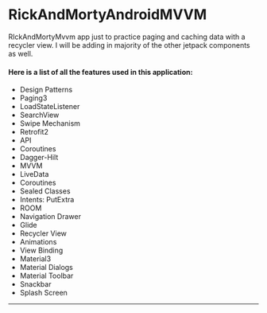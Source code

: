 # RickAndMortyAndroidMVVM
RIckAndMortyMvvm app just to practice paging and caching data with a recycler view. I will be adding in majority of the other jetpack components as well.

#### Here is a list of all the features used in this application:

- Design Patterns
- Paging3
- LoadStateListener
- SearchView
- Swipe Mechanism
- Retrofit2
- API
- Coroutines
- Dagger-Hilt
- MVVM
- LiveData
- Coroutines
- Sealed Classes
- Intents: PutExtra
- ROOM
- Navigation Drawer
- Glide
- Recycler View
- Animations
- View Binding
- Material3
- Material Dialogs
- Material Toolbar
- Snackbar
- Splash Screen
<hr>

